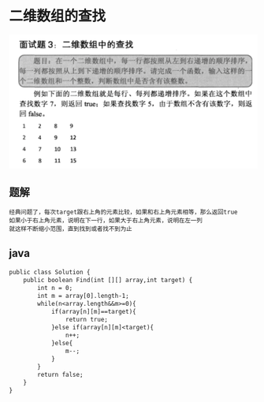 # 二维数组的查找

![二维数组的查找](./images/question-3.png)

## 题解

    经典问题了，每次target跟右上角的元素比较，如果和右上角元素相等，那么返回true
    如果小于右上角元素，说明在下一行，如果大于右上角元素，说明在左一列
    就这样不断缩小范围，直到找到或者找不到为止
    
## java

    public class Solution {  
        public boolean Find(int [][] array,int target) {  
            int n = 0;  
            int m = array[0].length-1;  
            while(n<array.length&&m>=0){  
                if(array[n][m]==target){  
                    return true;  
                }else if(array[n][m]<target){  
                    n++;  
                }else{  
                    m--;  
                }  
            }  
            return false;  
        }  
    }  